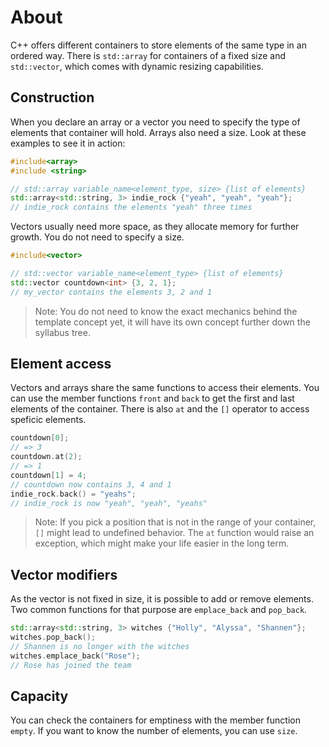 # About

C++ offers different containers to store elements of the same type in an ordered way.
There is `std::array` for containers of a fixed size and `std::vector`, which comes with dynamic resizing capabilities.

## Construction

When you declare an array or a vector you need to specify the type of elements that container will hold.
Arrays also need a size.
Look at these examples to see it in action:

```cpp
#include<array>
#include <string>

// std::array variable_name<element_type, size> {list of elements}
std::array<std::string, 3> indie_rock {"yeah", "yeah", "yeah"};
// indie_rock contains the elements "yeah" three times
```

Vectors usually need more space, as they allocate memory for further growth.
You do not need to specify a size.

```cpp
#include<vector>

// std::vector variable_name<element_type> {list of elements}
std::vector countdown<int> {3, 2, 1};
// my_vector contains the elements 3, 2 and 1
```

> Note: You do not need to know the exact mechanics behind the template concept yet, it will have its own concept further down the syllabus tree.

## Element access

Vectors and arrays share the same functions to access their elements.
You can use the member functions `front` and `back` to get the first and last elements of the container.
There is also `at` and the `[]` operator to access speficic elements.

```cpp
countdown[0];
// => 3
countdown.at(2);
// => 1
countdown[1] = 4;
// countdown now contains 3, 4 and 1
indie_rock.back() = "yeahs"; 
// indie_rock is now "yeah", "yeah", "yeahs"
```

> Note: If you pick a position that is not in the range of your container, `[]` might lead to undefined behavior.
> The `at` function would raise an exception, which might make your life easier in the long term.

## Vector modifiers

As the vector is not fixed in size, it is possible to add or remove elements. Two common functions for that purpose are `emplace_back` and `pop_back`.

```cpp
std::array<std::string, 3> witches {"Holly", "Alyssa", "Shannen"};
witches.pop_back(); 
// Shannen is no longer with the witches
witches.emplace_back("Rose");
// Rose has joined the team
```

## Capacity

You can check the containers for emptiness with the member function `empty`.
If you want to know the number of elements, you can use `size`.
